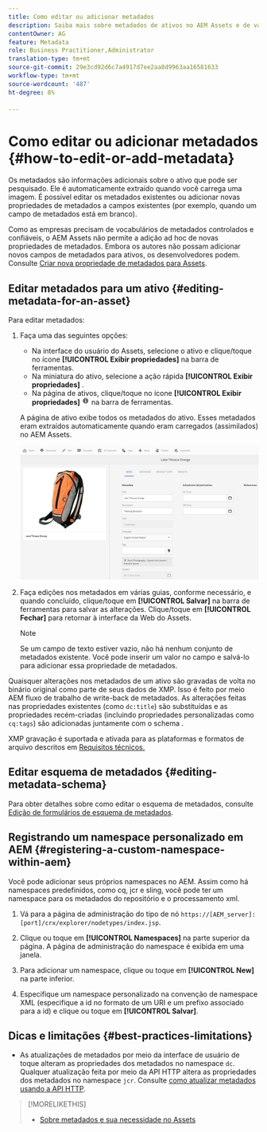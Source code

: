 ```yaml
---
title: Como editar ou adicionar metadados
description: Saiba mais sobre metadados de ativos no AEM Assets e de várias maneiras pelas quais você pode editar metadados de ativos.
contentOwner: AG
feature: Metadata
role: Business Practitioner,Administrator
translation-type: tm+mt
source-git-commit: 29e3cd92d6c7a4917d7ee2aa8d9963aa16581633
workflow-type: tm+mt
source-wordcount: '487'
ht-degree: 8%

---
```



# Como editar ou adicionar metadados {#how-to-edit-or-add-metadata}

Os metadados são informações adicionais sobre o ativo que pode ser pesquisado. Ele é automaticamente extraído quando você carrega uma imagem. É possível editar os metadados existentes ou adicionar novas propriedades de metadados a campos existentes (por exemplo, quando um campo de metadados está em branco).

Como as empresas precisam de vocabulários de metadados controlados e confiáveis, o AEM Assets não permite a adição ad hoc de novas propriedades de metadados. Embora os autores não possam adicionar novos campos de metadados para ativos, os desenvolvedores podem. Consulte [Criar nova propriedade de metadados para Assets](meta-edit.md#editing-metadata-schema).

## Editar metadados para um ativo {#editing-metadata-for-an-asset}

Para editar metadados:

1. Faça uma das seguintes opções:

   * Na interface do usuário do Assets, selecione o ativo e clique/toque no ícone **[!UICONTROL Exibir propriedades]** na barra de ferramentas.
   * Na miniatura do ativo, selecione a ação rápida **[!UICONTROL Exibir propriedades]** .
   * Na página de ativos, clique/toque no ícone **[!UICONTROL Exibir propriedades]** ![ícone de informações](assets/do-not-localize/info_icon.png) na barra de ferramentas.

   A página de ativo exibe todos os metadados do ativo. Esses metadados eram extraídos automaticamente quando eram carregados (assimilados) no AEM Assets.

   ![chlimage_1-169](assets/chlimage_1-169.png)

1. Faça edições nos metadados em várias guias, conforme necessário, e quando concluído, clique/toque em **[!UICONTROL Salvar]** na barra de ferramentas para salvar as alterações. Clique/toque em **[!UICONTROL Fechar]** para retornar à interface da Web do Assets.

   >[!NOTE]
   >
   >Se um campo de texto estiver vazio, não há nenhum conjunto de metadados existente. Você pode inserir um valor no campo e salvá-lo para adicionar essa propriedade de metadados.

Quaisquer alterações nos metadados de um ativo são gravadas de volta no binário original como parte de seus dados de XMP. Isso é feito por meio AEM fluxo de trabalho de write-back de metadados. As alterações feitas nas propriedades existentes (como `dc:title`) são substituídas e as propriedades recém-criadas (incluindo propriedades personalizadas como `cq:tags`) são adicionadas juntamente com o schema .

XMP gravação é suportada e ativada para as plataformas e formatos de arquivo descritos em [Requisitos técnicos.](/help/sites-deploying/technical-requirements.md)

## Editar esquema de metadados {#editing-metadata-schema}

Para obter detalhes sobre como editar o esquema de metadados, consulte [Edição de formulários de esquema de metadados](metadata-schemas.md#editing-metadata-schema-forms).

## Registrando um namespace personalizado em AEM {#registering-a-custom-namespace-within-aem}

Você pode adicionar seus próprios namespaces no AEM. Assim como há namespaces predefinidos, como cq, jcr e sling, você pode ter um namespace para os metadados do repositório e o processamento xml.

1. Vá para a página de administração do tipo de nó `https://[AEM_server]:[port]/crx/explorer/nodetypes/index.jsp`.
1. Clique ou toque em **[!UICONTROL Namespaces]** na parte superior da página. A página de administração do namespace é exibida em uma janela.

1. Para adicionar um namespace, clique ou toque em **[!UICONTROL New]** na parte inferior.
1. Especifique um namespace personalizado na convenção de namespace XML (especifique a id no formato de um URI e um prefixo associado para a id) e clique ou toque em **[!UICONTROL Salvar]**.

## Dicas e limitações {#best-practices-limitations}

* As atualizações de metadados por meio da interface de usuário de toque alteram as propriedades dos metadados no namespace `dc`. Qualquer atualização feita por meio da API HTTP altera as propriedades dos metadados no namespace `jcr`. Consulte [como atualizar metadados usando a API HTTP](/help/assets/mac-api-assets.md#update-asset-metadata).

>[!MORELIKETHIS]
>
>* [Sobre metadados e sua necessidade no Assets](metadata.md)